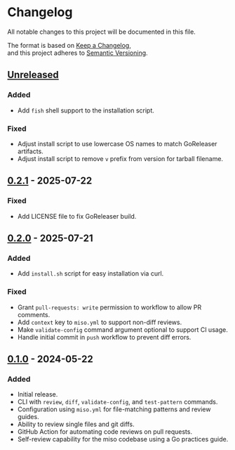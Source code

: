 # Changelog

All notable changes to this project will be documented in this file.

The format is based on [Keep a Changelog](https://keepachangelog.com/en/1.1.0/),                                                                                    
and this project adheres to [Semantic Versioning](https://semver.org/spec/v2.0.0.html).

## [Unreleased]

### Added

- Add `fish` shell support to the installation script.

### Fixed

- Adjust install script to use lowercase OS names to match GoReleaser artifacts.
- Adjust install script to remove `v` prefix from version for tarball filename.

## [0.2.1] - 2025-07-22
### Fixed
- Add LICENSE file to fix GoReleaser build.

## [0.2.0] - 2025-07-21
### Added
- Add `install.sh` script for easy installation via curl.
### Fixed
- Grant `pull-requests: write` permission to workflow to allow PR comments.
- Add `context` key to `miso.yml` to support non-diff reviews.
- Make `validate-config` command argument optional to support CI usage.
- Handle initial commit in `push` workflow to prevent diff errors.

## [0.1.0] - 2024-05-22

### Added

- Initial release.
- CLI with `review`, `diff`, `validate-config`, and `test-pattern` commands.
- Configuration using `miso.yml` for file-matching patterns and review guides.
- Ability to review single files and git diffs.
- GitHub Action for automating code reviews on pull requests.
- Self-review capability for the miso codebase using a Go practices guide.

[unreleased]: https://github.com/j0lvera/miso/compare/v0.2.1...HEAD
[0.2.1]: https://github.com/j0lvera/miso/compare/v0.2.0...v0.2.1
[0.2.0]: https://github.com/j0lvera/miso/compare/v0.1.0...v0.2.0
[0.1.0]: https://github.com/j0lvera/miso/releases/tag/v0.1.0  
